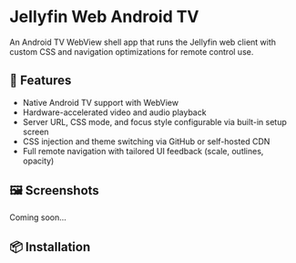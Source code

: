 # Jellyfin Web Android TV

An Android TV WebView shell app that runs the Jellyfin web client with custom CSS and navigation optimizations for remote control use.

## 🚀 Features

- Native Android TV support with WebView
- Hardware-accelerated video and audio playback
- Server URL, CSS mode, and focus style configurable via built-in setup screen
- CSS injection and theme switching via GitHub or self-hosted CDN
- Full remote navigation with tailored UI feedback (scale, outlines, opacity)

## 🖼️ Screenshots

Coming soon...

## 📦 Installation
